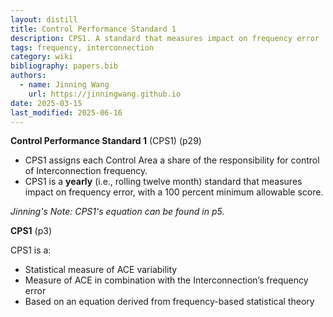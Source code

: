 ```yaml
---
layout: distill
title: Control Performance Standard 1
description: CPS1. A standard that measures impact on frequency error
tags: frequency, interconnection
category: wiki
bibliography: papers.bib
authors:
  - name: Jinning Wang
    url: https://jinningwang.github.io
date: 2025-03-15
last_modified: 2025-06-16
---
```


**Control Performance Standard 1** (CPS1) <d-cite key="nerc2021balancing"></d-cite> (p29)

- CPS1 assigns each Control Area a share of the responsibility for control of Interconnection frequency.
- CPS1 is a **yearly** (i.e., rolling twelve month) standard that measures impact on frequency error, with a 100 percent minimum allowable score.

_Jinning's Note: CPS1's equation can be found in <d-cite key="nerc2015bal001"></d-cite> p5._

**CPS1** <d-cite key="nerc2015bal001background"></d-cite> (p3)

CPS1 is a:
- Statistical measure of ACE variability
- Measure of ACE in combination with the Interconnection’s frequency error
- Based on an equation derived from frequency-based statistical theory
